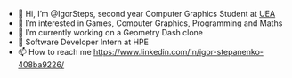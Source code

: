 - 👋 Hi, I’m @IgorSteps, second year Computer Graphics Student at [UEA](https://www.uea.ac.uk/)
- 👀 I’m interested in Games, Computer Graphics, Programming and Maths
- 🌱 I’m currently working on a Geometry Dash clone
- 📍 Software Developer Intern at HPE
- 📫 How to reach me https://www.linkedin.com/in/igor-stepanenko-408ba9226/

<!---
IgorSteps/IgorSteps is a ✨ special ✨ repository because its `README.md` (this file) appears on your GitHub profile.
You can click the Preview link to take a look at your changes.
--->
